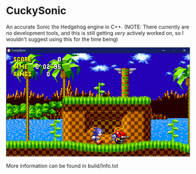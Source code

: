 # CuckySonic
An accurate Sonic the Hedgehog engine in C++.
(NOTE: There currently are no development tools, and this is still getting *very* actively worked on, so I wouldn't suggest using this for the time being)

![Screenshot](cap.png)

More information can be found in build/Info.txt
